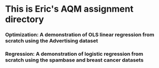 # This is Eric's AQM assignment directory

### Optimization: A demonstration of OLS linear regression from scratch using the Advertising dataset

### Regression: A demonstration of logistic regression from scratch using the spambase and breast cancer datasets
